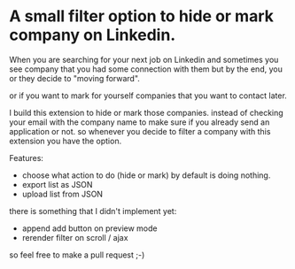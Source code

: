 # A small filter option to hide or mark company on Linkedin.

When you are searching for your next job on Linkedin and sometimes you see company that you had some connection with them but by the end, you or they decide to "moving forward".

or if you want to mark for yourself companies that you want to contact later.


I build this extension to hide or mark those companies.
instead of checking your email with the company name to make sure if you already send an application or not.
so whenever you decide to filter a company with this extension you have the option.

Features:
* choose what action to do (hide or mark) by default is doing nothing.
* export list as JSON
* upload list from JSON


there is something that I didn't implement yet:
* append add button on preview mode
* rerender filter on scroll / ajax


so feel free to make a pull request ;-)

